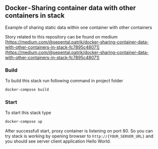 ## Docker - Sharing container data with other containers in stack

Example of sharing static data within one container with other containers

Story related to this repository can be found on medium [https://medium.com/@sepental.patrik/docker-sharing-container-data-with-other-containers-in-stack-fc7895c48071](https://medium.com/@sepental.patrik/docker-sharing-container-data-with-other-containers-in-stack-fc7895c48071)

### Build

To build this stack run following command in project folder

```sh
docker-compose build
```

### Start

To start this stack type

```sh
docker-compose up
```

After successfull start, proxy container is listening on port 80. So you can try stack is working by opening browser to `http://{YOUR_SERVER_URL}` and you should see server client application Hello World.
